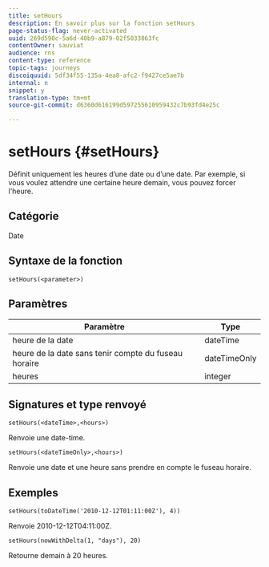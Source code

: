 ```yaml
---
title: setHours
description: En savoir plus sur la fonction setHours
page-status-flag: never-activated
uuid: 269d590c-5a6d-40b9-a879-02f5033863fc
contentOwner: sauviat
audience: rns
content-type: reference
topic-tags: journeys
discoiquuid: 5df34f55-135a-4ea8-afc2-f9427ce5ae7b
internal: n
snippet: y
translation-type: tm+mt
source-git-commit: d6360d616199d597255610959432c7b93fd4e25c

---
```



# setHours {#setHours}

Définit uniquement les heures d’une date ou d’une date. Par exemple, si vous voulez attendre une certaine heure demain, vous pouvez forcer l&#39;heure.

## Catégorie

Date

## Syntaxe de la fonction

`setHours(<parameter>)`

## Paramètres

| Paramètre | Type |
|--- |--- |
| heure de la date | dateTime |
| heure de la date sans tenir compte du fuseau horaire | dateTimeOnly |
| heures | integer |

## Signatures et type renvoyé

`setHours(<dateTime>,<hours>)`

Renvoie une date-time.

`setHours(<dateTimeOnly>,<hours>)`

Renvoie une date et une heure sans prendre en compte le fuseau horaire.

## Exemples

`setHours(toDateTime('2010-12-12T01:11:00Z'), 4))`

Renvoie 2010-12-12T04:11:00Z.

`setHours(nowWithDelta(1, "days"), 20)`

Retourne demain à 20 heures.
